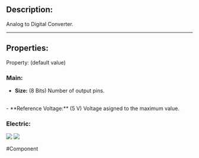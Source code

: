 ## Description:

Analog to Digital Converter.

---

## Properties:

Property: (default value)

### Main:
- **Size:** (8 Bits)
   Number of output pins.
<br>
- **Reference Voltage:** (5 V)
   Voltage asigned to the maximum value.

### Electric:
![](Logic%20Components#Outputs)
![](Logic%20Components#Edges)


#Component 